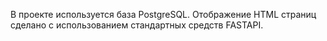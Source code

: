В проекте используется база PostgreSQL.
Отображение HTML страниц сделано с использованием стандартных средств FASTAPI.
